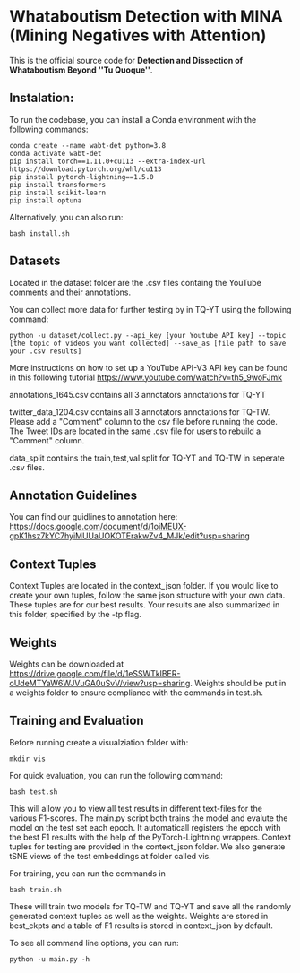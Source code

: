 # Whataboutism Detection with MINA (Mining Negatives with Attention)
This is the official source code for **Detection and Dissection of Whataboutism Beyond ''Tu Quoque''**. 


## Instalation:

To run the codebase, you can install a Conda environment with the following commands:

```shell
conda create --name wabt-det python=3.8
conda activate wabt-det
pip install torch==1.11.0+cu113 --extra-index-url https://download.pytorch.org/whl/cu113 
pip install pytorch-lightning==1.5.0
pip install transformers
pip install scikit-learn
pip install optuna
```

Alternatively, you can also run:

```shell
bash install.sh
```

## Datasets

Located in the dataset folder are the .csv files containg the YouTube comments and their annotations.

You can collect more data for further testing by in TQ-YT using the following command:

```shell
python -u dataset/collect.py --api_key [your Youtube API key] --topic [the topic of videos you want collected] --save_as [file path to save your .csv results]
```

More instructions on how to set up a YouTube API-V3 API key can be found in this following tutorial https://www.youtube.com/watch?v=th5_9woFJmk

annotations_1645.csv contains all 3 annotators annotations for TQ-YT

twitter_data_1204.csv contains all 3 annotators annotations for TQ-TW. Please add a "Comment" column to the csv file before running the code. The Tweet IDs are located in the same .csv file for users to rebuild a "Comment" column. 

data_split contains the train,test,val split for TQ-YT and TQ-TW in seperate .csv files.

## Annotation Guidelines

You can find our guidlines to annotation here: https://docs.google.com/document/d/1oiMEUX-gpK1hsz7kYC7hyiMUUaUOKOTErakwZv4_MJk/edit?usp=sharing

## Context Tuples
Context Tuples are located in the context_json folder. If you would like to create your own tuples, follow the same json structure with your own data. These tuples are for our best results. Your results are also summarized in this folder, specified by the -tp flag.

## Weights
Weights can be downloaded at https://drive.google.com/file/d/1eSSWTklBER-oUdeMTYaW6WJVuGA0uSvV/view?usp=sharing. Weights should be put in a weights folder to ensure compliance with the commands in test.sh.

## Training and Evaluation

Before running create a visualziation folder with: 

```shell
mkdir vis
```

For quick evaluation, you can run the following command: 

```shell
bash test.sh
```

This will allow you to view all test results in different text-files for the various F1-scores. The main.py script both trains the model and evalute the model on the test set each epoch. It automaticall registers the epoch with the best F1 results with the help of the PyTorch-Lightning wrappers.  Context tuples for testing are provided in the context_json folder. We also generate tSNE views of the test embeddings at folder called vis. 

For training, you can run the commands in 

```shell
bash train.sh
```
These will train two models for TQ-TW and TQ-YT and save all the randomly generated context tuples as well as the weights. Weights are stored in best_ckpts and a table of F1 results is stored in context_json by default. 

To see all command line options, you can run:

```shell
python -u main.py -h
```
